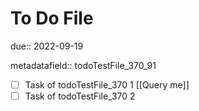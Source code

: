 # To Do File

due:: 2022-09-19

metadatafield:: todoTestFile_370\_91

- [ ] Task of todoTestFile_370 1 [[Query me]]
- [ ] Task of todoTestFile_370 2

